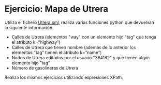 # Ejercicio: Mapa de Utrera

Utiliza el fichero [Utrera.xml](https://github.com/josedom24/lmgs_doc/raw/master/unidades/u6/doc/utrera.xml.zip), realiza varias funciones python que devuelvan la siguiente información:

* Calles de Utrera (elementos "way" con un elemento hijo "tag" que tenga el atributo k="highway")
* Calles de Utrera que tienen nombre (además de lo anterior los elementos "tag" tienen el atributo k="name")
* Nodos de Utrera editados por el usuario "384182" y que tienen algún elemento hijo "tag"
* Número de gasolineras de Utrera

Realiza los mismos ejercicios utilizando expresiones XPath.